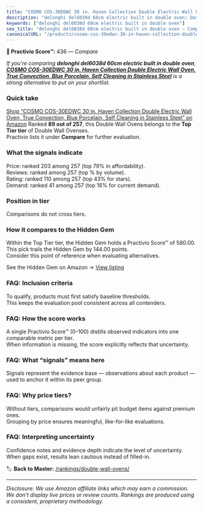 ```yaml
---
title: "COSMO COS-30EDWC 30 in. Haven Collection Double Electric Wall Oven, True Convection, Blue Porcelain, Self Cleaning in Stainless Steel"
description: "delonghi del6038d 60cm electric built in double oven: Data-driven ranking using the Practivio Score™. Positioned by quality, value, demand, findability, moment…"
keywords: ["delonghi del6038d 60cm electric built in double oven"]
seo_title: "delonghi del6038d 60cm electric built in double oven — Compare (2025)"
canonicalURL: "/products/cosmo-cos-30edwc-30-in-haven-collection-double-electric-wall-oven-true-convection-blue-porcelain-self-cleaning-in-stainless-steel-B0843PMK78/"
---
```


**🛒 Practivio Score™:** 436 — _Compare_


*If you're comparing **delonghi del6038d 60cm electric built in double oven**, **[COSMO COS-30EDWC 30 in. Haven Collection Double Electric Wall Oven, True Convection, Blue Porcelain, Self Cleaning in Stainless Steel](https://www.amazon.com/dp/B0843PMK78?tag=practivio-20)** is a strong alternative to put on your shortlist.*
### Quick take
[Shop “COSMO COS-30EDWC 30 in. Haven Collection Double Electric Wall Oven, True Convection, Blue Porcelain, Self Cleaning in Stainless Steel” on Amazon](https://www.amazon.com/dp/B0843PMK78?tag=practivio-20)
Ranked **89 out of 257**, this Double Wall Ovens belongs to the **Top Tier tier** of Double Wall Ovenses.  
Practivio lists it under **Compare** for further evaluation.

### What the signals indicate
Price: ranked 203 among 257 (top 79% in affordability).  
Reviews: ranked  among 257 (top % by volume).  
Rating: ranked 110 among 257 (top 43% for stars).  
Demand: ranked 41 among 257 (top 16% for current demand).

### Position in tier
Comparisons do not cross tiers.

### How it compares to the Hidden Gem
Within the Top Tier tier, the Hidden Gem holds a Practivio Score™ of 580.00.  
This pick trails the Hidden Gem by 144.00 points.  
Consider this point of reference when evaluating alternatives.  

See the Hidden Gem on Amazon → [View listing](https://www.amazon.com/dp/B00N45FU58?tag=practivio-20)

### FAQ: Inclusion criteria
To qualify, products must first satisfy baseline thresholds.  
This keeps the evaluation pool consistent across all contenders.

### FAQ: How the score works
A single Practivio Score™ (0–100) distills observed indicators into one comparable metric per tier.  
When information is missing, the score explicitly reflects that uncertainty.

### FAQ: What “signals” means here
Signals represent the evidence base — observations about each product — used to anchor it within its peer group.

### FAQ: Why price tiers?
Without tiers, comparisons would unfairly pit budget items against premium ones.  
Grouping by price ensures meaningful, like-for-like evaluations.

### FAQ: Interpreting uncertainty
Confidence notes and evidence depth indicate the level of uncertainty.  
When gaps exist, results lean cautious instead of filled-in.

<!-- Missing template for Compare/CompareWithinPriceClass -->


🏷️ **Back to Master:** [/rankings/double-wall-ovens/](/rankings/double-wall-ovens/)

---
_Disclosure: We use Amazon affiliate links which may earn a commission. We don’t display live prices or review counts. Rankings are produced using a consistent, proprietary methodology._
